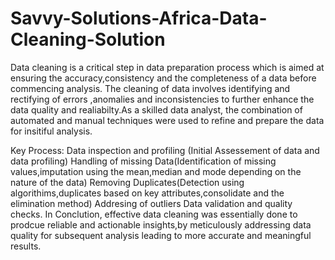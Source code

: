 # Savvy-Solutions-Africa-Data-Cleaning-Solution
Data cleaning is a critical step in data preparation process which is aimed at ensuring the accuracy,consistency and the completeness of a data before commencing analysis.
The cleaning of data involves identifying and rectifying of errors ,anomalies and inconsistencies to further enhance the data quality and realiabilty.As a skilled data analyst, the combination of automated and manual techniques were used to refine and prepare the data for insitiful analysis.

Key Process:
Data inspection and profiling (Initial Assessement of data and data profiling)
Handling of missing Data(Identification of missing values,imputation using the mean,median and mode depending on the nature of the data)
Removing Duplicates(Detection using algorithims,duplicates based on key attributes,consolidate and the elimination method)
Addresing of outliers
Data validation and quality checks.
In Conclution, effective data cleaning was essentially done to prodcue reliable and actionable insights,by meticulously addressing data quality for subsequent analysis leading to more accurate and meaningful results.


